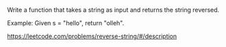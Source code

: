 Write a function that takes a string as input and returns the string reversed.

Example:
Given s = "hello", return "olleh".

https://leetcode.com/problems/reverse-string/#/description
